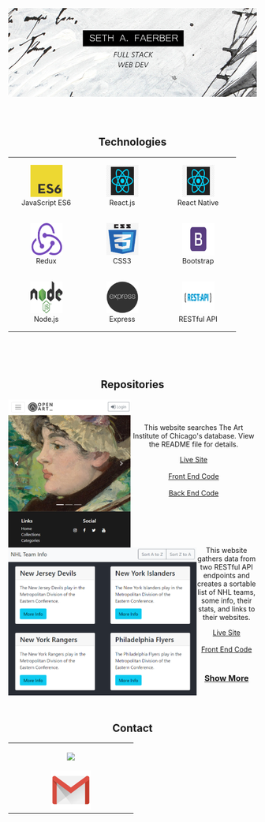 <img align= "center" src="./grismund-banner.JPG"/>

</br></br></br>

<h2  style="margin-top:12px" align= "center">
    Technologies
</h2>
<table align= "center">
    <tr>
        <td align="center"  width="140" height="112.43">
            <img src="./es6.png" width="65" height="65" alt="JavaScript ES6" />
            <br>JavaScript ES6
        </td>
        <td align="center"  width="140" height="112.43">
            <img src="./react.png" width="65" height="65" alt="React.js" />
            <br>React.js
        </td>
        <td align="center"  width="140" height="112.43">
            <img src="./react.png" width="65" height="65" alt="React Native" />
            <br>React Native
        </td>
    </tr>
    <tr>
        <td align="center"  width="140" height="112.43">
            <img src="./redux.png" width="65" height="65" alt="React Redux" />
            <br>Redux
        </td>
        <td align="center"  width="140" height="112.43">
            <img src="./css.png" width="65" height="65" alt="CSS3" />
            <br>CSS3
        </td>
        <td align="center"  width="140" height="112.43">
            <img src="./bootstrap.png" width="65" height="65" alt="Bootstrap" />
            <br>Bootstrap
        </td>
    </tr>
    <tr>
        <td align="center"  width="140" height="112.43">
            <img src="./node.png" width="65" height="65" alt="Node.js" />
            <br>Node.js
        </td>
        <td align="center"  width="140" height="112.43">
            <img src="./express.png" width="65" height="65" alt="Express.js" />
            <br>Express
        </td>
        <td align="center"  width="140" height="112.43">
            <img src="./rest.png" width="65" height="65" alt="RESTful API" />
            <br>RESTful API
        </td>
    </tr>
</table>

</br>
</br>
</br>

<h2 align="center">Repositories</h2>

<div width="100%" align="center">
    <img align="left"height="300px" src="project-open-art.PNG"/>
    </br>
    </br>
    <p>This website searches The Art Institute of Chicago's database. View the README file for details.</p>
    <a
        align="center" 
        href="https://open-art.netlify.app/" 
        title="Open Art: Front End"
        target="_blank" rel="noopener noreferrer"
        >Live Site
    </a>
        </br>
        </br>
    <a
        align="center" 
        href="https://github.com/Grismund/openart-front-react" 
        title="Open Art: Front End"
        target="_blank" rel="noopener noreferrer"
        >Front End Code
    </a>
        </br>
        </br>
    <a
        align="center" 
        href="https://github.com/Grismund/openart-back-node" 
        title="Open Art: Front End"
        target="_blank" rel="noopener noreferrer"
        >Back End Code
    </a>
</div>

</br>
</br>
</br>

<div width="100%" align="center">
    <img align="left"height="300px" src="project-nhl.PNG"/>
    </br>
    </br>
    <p>This website gathers data from two RESTful API endpoints and creates a sortable list of NHL teams, some info, their stats, and links to their websites.</p>
    <a
        align="center" 
        href="https://nhl-team-info.netlify.app/" 
        title="NHL Team Info: Live Site"
        target="_blank" rel="noopener noreferrer"
        >Live Site
    </a>
        </br>
        </br>
    <a
        align="center" 
        href="https://github.com/Grismund/NHL-Team-Data" 
        title="NHL Team Info: Front End Code"
        target="_blank" rel="noopener noreferrer"
        >Front End Code
    </a>
        </br>
        </br>
</div>


<h3 align="center" marginTop="40px">
    <a href="https://github.com/Grismund?tab=repositories" title="Show Repositories" target="_blank" rel="noopener noreferrer">Show More</a>
</h3>

</br>
</br>
</br>

<h2  style="margin-top:12px" align= "center">
    Contact
</h2>

<table align= "center">
    <td align="center"  width="240" height="112.43">
        </br>
        <a href="https://www.linkedin.com/in/seth-faerber/" target="_blank" rel="noopener noreferrer"><img src="https://cdn2.iconfinder.com/data/icons/social-media-2285/512/1_Linkedin_unofficial_colored_svg-128.png" width="80">
        </br>
        </br>
        <a href="mailto:sethfaerber@yahoo.com" target="_blank" rel="noopener noreferrer"><img src="./gmail.png" width="80"></a>
    </td>
</table>

